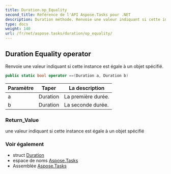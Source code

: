 ```yaml
---
title: Duration.op_Equality
second_title: Référence de l'API Aspose.Tasks pour .NET
description: Duration méthode. Renvoie une valeur indiquant si cette instance est égale à un objet spécifié.
type: docs
weight: 140
url: /fr/net/aspose.tasks/duration/op_equality/
---
```

## Duration Equality operator

Renvoie une valeur indiquant si cette instance est égale à un objet spécifié.

```csharp
public static bool operator ==(Duration a, Duration b)
```

| Paramètre | Taper | La description |
| --- | --- | --- |
| a | Duration | La première durée. |
| b | Duration | La seconde durée. |

### Return_Value

une valeur indiquant si cette instance est égale à un objet spécifié

### Voir également

* struct [Duration](../)
* espace de noms [Aspose.Tasks](../../duration/)
* Assemblée [Aspose.Tasks](../../../)


